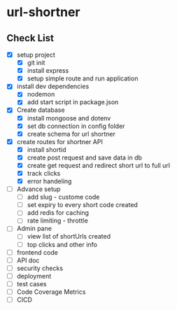# url-shortner



## Check List
* [x] setup project
  * [x] git init
  * [x] install express 
  * [x] setup simple route and run application 
* [x] install dev dependencies
  * [x] nodemon 
  * [x] add start script in package.json    
* [x] Create database
  * [x] install mongoose and dotenv
  * [x] set db connection in config folder
  * [x] create schema for url shortner
* [x] create routes for shortner API   
  * [x] install shortid   
  * [x] create post request and save data in db
  * [x] create get request and redirect short url to full url 
  * [x] track clicks
  * [x] error handeling
* [ ] Advance setup 
  * [ ] add slug - custome code 
  * [ ] set expiry to every short code created
  * [ ] add redis for caching 
  * [ ] rate limiting - throttle  
* [ ] Admin pane
  * [ ] view list of shortUrls created 
  * [ ] top clicks and other info  
* [ ] frontend code 
* [ ] API doc 
* [ ] security checks  
* [ ] deployment 
* [ ] test cases 
* [ ] Code Coverage Metrics
* [ ] CICD 
